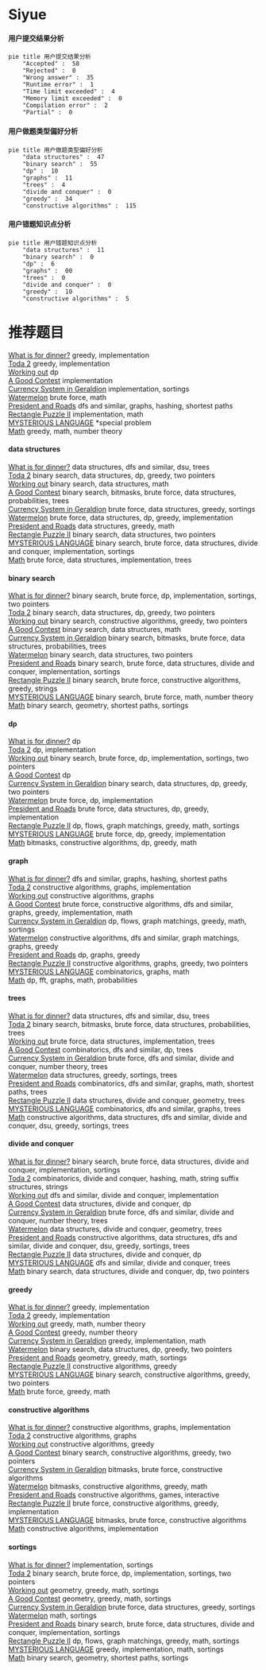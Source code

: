 # Siyue
<!-- tabs:start -->
#### **用户提交结果分析**

```mermaid
pie title 用户提交结果分析
    "Accepted" :  58
    "Rejected" :  0
    "Wrong answer" :  35
    "Runtime error" :  1
    "Time limit exceeded" :  4
    "Memory limit exceeded" :  0
    "Compilation error" :  2
    "Partial" :  0
```
#### **用户做题类型偏好分析**

```mermaid
pie title 用户做题类型偏好分析
    "data structures" :  47
    "binary search" :  55
    "dp" :  10
    "graphs" :  11
    "trees" :  4
    "divide and conquer" :  0
    "greedy" :  34
    "constructive algorithms" :  115
```
#### **用户错题知识点分析**

```mermaid
pie title 用户错题知识点分析
    "data structures" :  11
    "binary search" :  0
    "dp" :  6
    "graphs" :  00
    "trees" :  0
    "divide and conquer" :  0
    "greedy" :  10
    "constructive algorithms" :  5
```
<!-- tabs:end -->
# 推荐题目
[What is for dinner?](http://codeforces.com/problemset/problem/33/A)		greedy,
                        implementation		  
[Toda 2](http://codeforces.com/problemset/problem/730/A)		greedy,
                        implementation		  
[Working out](http://codeforces.com/problemset/problem/429/B)		dp		  
[A Good Contest](http://codeforces.com/problemset/problem/681/A)		implementation		  
[Currency System in Geraldion](http://codeforces.com/problemset/problem/560/A)		implementation,
                        sortings		  
[Watermelon](http://codeforces.com/problemset/problem/4/A)		brute force,
                        math		  
[President and Roads](http://codeforces.com/problemset/problem/567/E)		dfs and similar,
                        graphs,
                        hashing,
                        shortest paths		  
[Rectangle Puzzle II](https://codeforces.com/contest/304/problem/D)		implementation,
                        math		  
[MYSTERIOUS LANGUAGE](http://codeforces.com/problemset/problem/171/E)		*special problem		  
[Math](http://codeforces.com/problemset/problem/1062/B)		greedy,
                        math,
                        number theory		  
<!-- tabs:start -->
#### **data structures**
[What is for dinner?](http://codeforces.com/problemset/problem/600/E)		data structures,
                        dfs and similar,
                        dsu,
                        trees		  
[Toda 2](http://codeforces.com/problemset/problem/1492/C)		binary search,
                        data structures,
                        dp,
                        greedy,
                        two pointers		  
[Working out](http://codeforces.com/problemset/problem/1490/G)		binary search,
                        data structures,
                        math		  
[A Good Contest](http://codeforces.com/problemset/problem/1479/D)		binary search,
                        bitmasks,
                        brute force,
                        data structures,
                        probabilities,
                        trees		  
[Currency System in Geraldion](http://codeforces.com/problemset/problem/1497/A)		brute force,
                        data structures,
                        greedy,
                        sortings		  
[Watermelon](http://codeforces.com/problemset/problem/1491/C)		brute force,
                        data structures,
                        dp,
                        greedy,
                        implementation		  
[President and Roads](http://codeforces.com/problemset/problem/1492/B)		data structures,
                        greedy,
                        math		  
[Rectangle Puzzle II](http://codeforces.com/problemset/problem/1436/E)		binary search,
                        data structures,
                        two pointers		  
[MYSTERIOUS LANGUAGE](http://codeforces.com/problemset/problem/1461/D)		binary search,
                        brute force,
                        data structures,
                        divide and conquer,
                        implementation,
                        sortings		  
[Math](http://codeforces.com/problemset/problem/1511/C)		brute force,
                        data structures,
                        implementation,
                        trees		  
#### **binary search**
[What is for dinner?](https://codeforces.com/contest/1434/problem/A)		binary search,
                        brute force,
                        dp,
                        implementation,
                        sortings,
                        two pointers		  
[Toda 2](http://codeforces.com/problemset/problem/1492/C)		binary search,
                        data structures,
                        dp,
                        greedy,
                        two pointers		  
[Working out](http://codeforces.com/problemset/problem/1463/D)		binary search,
                        constructive algorithms,
                        greedy,
                        two pointers		  
[A Good Contest](http://codeforces.com/problemset/problem/1490/G)		binary search,
                        data structures,
                        math		  
[Currency System in Geraldion](http://codeforces.com/problemset/problem/1479/D)		binary search,
                        bitmasks,
                        brute force,
                        data structures,
                        probabilities,
                        trees		  
[Watermelon](http://codeforces.com/problemset/problem/1436/E)		binary search,
                        data structures,
                        two pointers		  
[President and Roads](http://codeforces.com/problemset/problem/1461/D)		binary search,
                        brute force,
                        data structures,
                        divide and conquer,
                        implementation,
                        sortings		  
[Rectangle Puzzle II](http://codeforces.com/problemset/problem/1493/C)		binary search,
                        brute force,
                        constructive algorithms,
                        greedy,
                        strings		  
[MYSTERIOUS LANGUAGE](http://codeforces.com/problemset/problem/1487/D)		binary search,
                        brute force,
                        math,
                        number theory		  
[Math](http://codeforces.com/problemset/problem/1486/B)		binary search,
                        geometry,
                        shortest paths,
                        sortings		  
#### **dp**
[What is for dinner?](http://codeforces.com/problemset/problem/429/B)		dp		  
[Toda 2](http://codeforces.com/problemset/problem/729/B)		dp,
                        implementation		  
[Working out](https://codeforces.com/contest/1434/problem/A)		binary search,
                        brute force,
                        dp,
                        implementation,
                        sortings,
                        two pointers		  
[A Good Contest](http://codeforces.com/problemset/problem/933/A)		dp		  
[Currency System in Geraldion](http://codeforces.com/problemset/problem/1492/C)		binary search,
                        data structures,
                        dp,
                        greedy,
                        two pointers		  
[Watermelon](https://codeforces.com/contest/1457/problem/C)		brute force,
                        dp,
                        implementation		  
[President and Roads](http://codeforces.com/problemset/problem/1491/C)		brute force,
                        data structures,
                        dp,
                        greedy,
                        implementation		  
[Rectangle Puzzle II](http://codeforces.com/problemset/problem/1437/C)		dp,
                        flows,
                        graph matchings,
                        greedy,
                        math,
                        sortings		  
[MYSTERIOUS LANGUAGE](http://codeforces.com/problemset/problem/1499/B)		brute force,
                        dp,
                        greedy,
                        implementation		  
[Math](http://codeforces.com/problemset/problem/1491/D)		bitmasks,
                        constructive algorithms,
                        dp,
                        greedy,
                        math		  
#### **graph**
[What is for dinner?](http://codeforces.com/problemset/problem/567/E)		dfs and similar,
                        graphs,
                        hashing,
                        shortest paths		  
[Toda 2](http://codeforces.com/problemset/problem/1082/D)		constructive algorithms,
                        graphs,
                        implementation		  
[Working out](http://codeforces.com/problemset/problem/1242/E)		constructive algorithms,
                        graphs		  
[A Good Contest](http://codeforces.com/problemset/problem/1487/C)		brute force,
                        constructive algorithms,
                        dfs and similar,
                        graphs,
                        greedy,
                        implementation,
                        math		  
[Currency System in Geraldion](http://codeforces.com/problemset/problem/1437/C)		dp,
                        flows,
                        graph matchings,
                        greedy,
                        math,
                        sortings		  
[Watermelon](http://codeforces.com/problemset/problem/1470/D)		constructive algorithms,
                        dfs and similar,
                        graph matchings,
                        graphs,
                        greedy		  
[President and Roads](http://codeforces.com/problemset/problem/1476/C)		dp,
                        graphs,
                        greedy		  
[Rectangle Puzzle II](http://codeforces.com/problemset/problem/1304/D)		constructive algorithms,
                        graphs,
                        greedy,
                        two pointers		  
[MYSTERIOUS LANGUAGE](http://codeforces.com/problemset/problem/1475/C)		combinatorics,
                        graphs,
                        math		  
[Math](http://codeforces.com/problemset/problem/553/E)		dp,
                        fft,
                        graphs,
                        math,
                        probabilities		  
#### **trees**
[What is for dinner?](http://codeforces.com/problemset/problem/600/E)		data structures,
                        dfs and similar,
                        dsu,
                        trees		  
[Toda 2](http://codeforces.com/problemset/problem/1479/D)		binary search,
                        bitmasks,
                        brute force,
                        data structures,
                        probabilities,
                        trees		  
[Working out](http://codeforces.com/problemset/problem/1511/C)		brute force,
                        data structures,
                        implementation,
                        trees		  
[A Good Contest](http://codeforces.com/problemset/problem/1499/F)		combinatorics,
                        dfs and similar,
                        dp,
                        trees		  
[Currency System in Geraldion](http://codeforces.com/problemset/problem/1491/E)		brute force,
                        dfs and similar,
                        divide and conquer,
                        number theory,
                        trees		  
[Watermelon](http://codeforces.com/problemset/problem/1466/D)		data structures,
                        greedy,
                        sortings,
                        trees		  
[President and Roads](http://codeforces.com/problemset/problem/1495/D)		combinatorics,
                        dfs and similar,
                        graphs,
                        math,
                        shortest paths,
                        trees		  
[Rectangle Puzzle II](http://codeforces.com/problemset/problem/1303/G)		data structures,
                        divide and conquer,
                        geometry,
                        trees		  
[MYSTERIOUS LANGUAGE](http://codeforces.com/problemset/problem/1454/E)		combinatorics,
                        dfs and similar,
                        graphs,
                        trees		  
[Math](http://codeforces.com/problemset/problem/1494/D)		constructive algorithms,
                        data structures,
                        dfs and similar,
                        divide and conquer,
                        dsu,
                        greedy,
                        sortings,
                        trees		  
#### **divide and conquer**
[What is for dinner?](http://codeforces.com/problemset/problem/1461/D)		binary search,
                        brute force,
                        data structures,
                        divide and conquer,
                        implementation,
                        sortings		  
[Toda 2](http://codeforces.com/problemset/problem/1466/G)		combinatorics,
                        divide and conquer,
                        hashing,
                        math,
                        string suffix structures,
                        strings		  
[Working out](http://codeforces.com/problemset/problem/1490/D)		dfs and similar,
                        divide and conquer,
                        implementation		  
[A Good Contest](https://codeforces.com/contest/1483/problem/C)		data structures,
                        divide and conquer,
                        dp		  
[Currency System in Geraldion](http://codeforces.com/problemset/problem/1491/E)		brute force,
                        dfs and similar,
                        divide and conquer,
                        number theory,
                        trees		  
[Watermelon](http://codeforces.com/problemset/problem/1303/G)		data structures,
                        divide and conquer,
                        geometry,
                        trees		  
[President and Roads](http://codeforces.com/problemset/problem/1494/D)		constructive algorithms,
                        data structures,
                        dfs and similar,
                        divide and conquer,
                        dsu,
                        greedy,
                        sortings,
                        trees		  
[Rectangle Puzzle II](http://codeforces.com/problemset/problem/1482/E)		data structures,
                        divide and conquer,
                        dp		  
[MYSTERIOUS LANGUAGE](http://codeforces.com/problemset/problem/566/C)		dfs and similar,
                        divide and conquer,
                        trees		  
[Math](http://codeforces.com/problemset/problem/1428/F)		binary search,
                        data structures,
                        divide and conquer,
                        dp,
                        two pointers		  
#### **greedy**
[What is for dinner?](http://codeforces.com/problemset/problem/33/A)		greedy,
                        implementation		  
[Toda 2](http://codeforces.com/problemset/problem/730/A)		greedy,
                        implementation		  
[Working out](http://codeforces.com/problemset/problem/1062/B)		greedy,
                        math,
                        number theory		  
[A Good Contest](http://codeforces.com/problemset/problem/1113/B)		greedy,
                        number theory		  
[Currency System in Geraldion](http://codeforces.com/problemset/problem/1267/J)		greedy,
                        implementation,
                        math		  
[Watermelon](http://codeforces.com/problemset/problem/1492/C)		binary search,
                        data structures,
                        dp,
                        greedy,
                        two pointers		  
[President and Roads](https://codeforces.com/contest/1496/problem/C)		geometry,
                        greedy,
                        math,
                        sortings		  
[Rectangle Puzzle II](http://codeforces.com/problemset/problem/1493/A)		constructive algorithms,
                        greedy		  
[MYSTERIOUS LANGUAGE](http://codeforces.com/problemset/problem/1463/D)		binary search,
                        constructive algorithms,
                        greedy,
                        two pointers		  
[Math](http://codeforces.com/problemset/problem/1462/C)		brute force,
                        greedy,
                        math		  
#### **constructive algorithms**
[What is for dinner?](http://codeforces.com/problemset/problem/1082/D)		constructive algorithms,
                        graphs,
                        implementation		  
[Toda 2](http://codeforces.com/problemset/problem/1242/E)		constructive algorithms,
                        graphs		  
[Working out](http://codeforces.com/problemset/problem/1493/A)		constructive algorithms,
                        greedy		  
[A Good Contest](http://codeforces.com/problemset/problem/1463/D)		binary search,
                        constructive algorithms,
                        greedy,
                        two pointers		  
[Currency System in Geraldion](https://codeforces.com/contest/1456/problem/B)		bitmasks,
                        brute force,
                        constructive algorithms		  
[Watermelon](http://codeforces.com/problemset/problem/1492/D)		bitmasks,
                        constructive algorithms,
                        greedy,
                        math		  
[President and Roads](https://codeforces.com/contest/1504/problem/D)		constructive algorithms,
                        games,
                        interactive		  
[Rectangle Puzzle II](https://codeforces.com/contest/1483/problem/A)		brute force,
                        constructive algorithms,
                        greedy,
                        implementation		  
[MYSTERIOUS LANGUAGE](https://codeforces.com/contest/1457/problem/D)		bitmasks,
                        brute force,
                        constructive algorithms		  
[Math](http://codeforces.com/problemset/problem/1513/A)		constructive algorithms,
                        implementation		  
#### **sortings**
[What is for dinner?](http://codeforces.com/problemset/problem/560/A)		implementation,
                        sortings		  
[Toda 2](https://codeforces.com/contest/1434/problem/A)		binary search,
                        brute force,
                        dp,
                        implementation,
                        sortings,
                        two pointers		  
[Working out](https://codeforces.com/contest/1496/problem/C)		geometry,
                        greedy,
                        math,
                        sortings		  
[A Good Contest](http://codeforces.com/problemset/problem/1495/A)		geometry,
                        greedy,
                        math,
                        sortings		  
[Currency System in Geraldion](http://codeforces.com/problemset/problem/1497/A)		brute force,
                        data structures,
                        greedy,
                        sortings		  
[Watermelon](http://codeforces.com/problemset/problem/1427/A)		math,
                        sortings		  
[President and Roads](http://codeforces.com/problemset/problem/1461/D)		binary search,
                        brute force,
                        data structures,
                        divide and conquer,
                        implementation,
                        sortings		  
[Rectangle Puzzle II](http://codeforces.com/problemset/problem/1437/C)		dp,
                        flows,
                        graph matchings,
                        greedy,
                        math,
                        sortings		  
[MYSTERIOUS LANGUAGE](http://codeforces.com/problemset/problem/1473/A)		greedy,
                        implementation,
                        math,
                        sortings		  
[Math](http://codeforces.com/problemset/problem/1486/B)		binary search,
                        geometry,
                        shortest paths,
                        sortings		  
<!-- tabs:end -->
